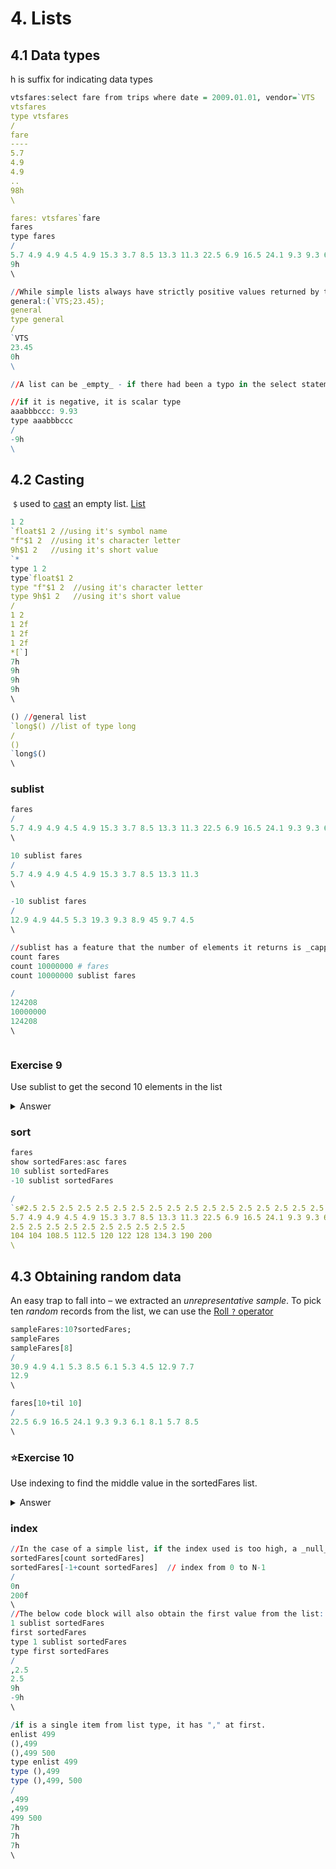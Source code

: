 # 4. Lists

## 4.1 Data types
h is suffix for indicating data types
```q
vtsfares:select fare from trips where date = 2009.01.01, vendor=`VTS
vtsfares
type vtsfares
/
fare
----
5.7 
4.9 
4.9 
..
98h
\

fares: vtsfares`fare
fares
type fares
/
5.7 4.9 4.9 4.5 4.9 15.3 3.7 8.5 13.3 11.3 22.5 6.9 16.5 24.1 9.3 9.3 6.1 8.1..
9h
\

//While simple lists always have strictly positive values returned by type, general lists always have type zero.
general:(`VTS;23.45);
general
type general
/
`VTS
23.45
0h
\

//A list can be _empty_ - if there had been a typo in the select statement, and we inquired about a non-existent cab company, we would see:

//if it is negative, it is scalar type
aaabbbccc: 9.93
type aaabbbccc
/
-9h
\


```

## 4.2 Casting
 `$` used to [cast](https://code.kx.com/q/ref/cast/) an empty list.
[List](https://code.kx.com/q4m3/3_Lists/)
```q
1 2
`float$1 2 //using it's symbol name 
"f"$1 2  //using it's character letter
9h$1 2   //using it's short value
`*
type 1 2
type`float$1 2 
type "f"$1 2  //using it's character letter
type 9h$1 2   //using it's short value
/
1 2
1 2f
1 2f
1 2f
*[`]
7h
9h
9h
9h
\

() //general list 
`long$() //list of type long
/
()
`long$()
\

```

### sublist
```q
fares
/
5.7 4.9 4.9 4.5 4.9 15.3 3.7 8.5 13.3 11.3 22.5 6.9 16.5 24.1 9.3 9.3 6.1 8.1..
\

10 sublist fares
/
5.7 4.9 4.9 4.5 4.9 15.3 3.7 8.5 13.3 11.3
\

-10 sublist fares
/
12.9 4.9 44.5 5.3 19.3 9.3 8.9 45 9.7 4.5
\

//sublist has a feature that the number of elements it returns is _capped_ at the size of the list that it operates on.
count fares
count 10000000 # fares
count 10000000 sublist fares

/
124208
10000000
124208
\



```

### Exercise 9
Use sublist to get the second 10 elements in the list
<details>
  <summary>Answer</summary>

<pre><code>/▲
subA:20 sublist fares
-10 subA subList
/
22.5 6.9 16.5 24.1 9.3 9.3 6.1 8.1 5.7 8.5
\

/o
-10 sublist 20 sublist fares
/
22.5 6.9 16.5 24.1 9.3 9.3 6.1 8.1 5.7 8.5
\
</code></pre>

</details>

### sort
```q
fares
show sortedFares:asc fares
10 sublist sortedFares
-10 sublist sortedFares

/
`s#2.5 2.5 2.5 2.5 2.5 2.5 2.5 2.5 2.5 2.5 2.5 2.5 2.5 2.5 2.5 2.5 2.5 2.5 2...
5.7 4.9 4.9 4.5 4.9 15.3 3.7 8.5 13.3 11.3 22.5 6.9 16.5 24.1 9.3 9.3 6.1 8.1..
2.5 2.5 2.5 2.5 2.5 2.5 2.5 2.5 2.5 2.5
104 104 108.5 112.5 120 122 128 134.3 190 200
\
```

## 4.3 Obtaining random data

An easy trap to fall into – we extracted an _unrepresentative sample_. To pick ten _random_ records from the list, we can use the [Roll `?` operator](https://code.kx.com/q/ref/deal/)
```q
sampleFares:10?sortedFares;
sampleFares
sampleFares[8]
/
30.9 4.9 4.1 5.3 8.5 6.1 5.3 4.5 12.9 7.7
12.9
\

fares[10+til 10]
/
22.5 6.9 16.5 24.1 9.3 9.3 6.1 8.1 5.7 8.5
\
```

### ⭐️Exercise 10
Use indexing to find the middle value in the sortedFares list.
<details>
  <summary>Answer</summary>

<pre><code>/x
//Not sure why it needs to be cast. scala type is not suitable?
count sortedFares
type count fares
sortedFares[124208%2]
/
124208
-7h
QError: type
\

/o
sortedFares [`long$(count sortedFares)%2]
/
6.9
\
</code></pre>

</details>

### index
```q
//In the case of a simple list, if the index used is too high, a _null_ of the list’s type is returned.
sortedFares[count sortedFares]
sortedFares[-1+count sortedFares]  // index from 0 to N-1
/
0n
200f
\
//The below code block will also obtain the first value from the list: 
1 sublist sortedFares
first sortedFares
type 1 sublist sortedFares
type first sortedFares
/
,2.5
2.5
9h
-9h
\

/if is a single item from list type, it has "," at first.
enlist 499
(),499
(),499 500
type enlist 499
type (),499
type (),499, 500
/
,499
,499
499 500
7h
7h
7h
\
```

